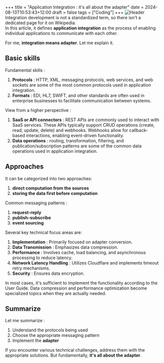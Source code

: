 +++
title = "Application Integration : it's all about the adapter"
date = 2024-08-13T10:53:43+12:00
draft = false
tags = ["Coding"]
+++
![Header](/images/2024-08-13-01.webp) 
Integration development is not a standardized term, so there isn't a dedicated page for it on Wikipedia.  
In this article, it defines **application integration** as the process of enabling individual applications to communicate with each other.  

For me, **integration means adapter**. Let me explain it.

## Basic skills  
Fundamental skills :  
1. **Protocols** : HTTP, XML, messaging protocols, web services, and web sockets are some of the most common protocols used in application integration.
2. **Formats** : EDI, HL7, SWIFT, and other standards are often used in enterprise businesses to facilitate communication between systems.

View from a higher perspective :  
1. **SaaS or API connectors** : REST APIs are commonly used to interact with SaaS services. These APIs typically support CRUD operations (create, read, update, delete) and webhooks. Webhooks allow for callback-based interactions, enabling event-driven functionality.
2. **Data operations** : routing, transformation, filtering, and publication/subscription patterns are some of the common data operations used in application integration.

## Approaches
It can be categorized into two approaches: 
1. **direct computation from the sources** 
2. **storing the data first before computation**  

Common messaging patterns :  
1. **request-reply**  
2. **publish-subscribe**  
3. **event sourcing**  

Several key technical focus areas are:  
1. **Implementation** : Primarily focused on adapter conversion.
2. **Data Transmission** : Emphasizes data compression.
3. **Performance** : Involves cache, load balancing, and asynchronous processing to reduce latency.
4. **Network Latency Handling** : Utilizes Cloudflare and implements timeout retry mechanisms.
5. **Security** : Ensures data encryption.  

In most cases, it's sufficient to implement the functionality according to the User Guide. Data compression and performance optimization become specialized topics when they are actually needed.

## Summarize
Let me summarize :  
1. Understand the protocols being used 
2. Choose the appropriate messaging pattern 
3. Implement the **adapter**

If you encounter various technical challenges, address them with the appropriate solutions. But fundamentally, **it's all about the adapter**.